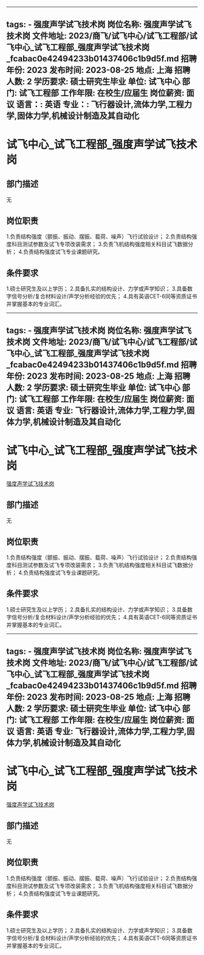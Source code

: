 
---
tags:
    - 强度声学试飞技术岗
岗位名称: 强度声学试飞技术岗
文件地址: 2023/商飞/试飞中心/试飞工程部/试飞中心_试飞工程部_强度声学试飞技术岗_fcabac0e42494233b01437406c1b9d5f.md
招聘年份: 2023
发布时间: 2023-08-25
地点: 上海
招聘人数: 2
学历要求: 硕士研究生毕业
单位: 试飞中心
部门: 试飞工程部
工作年限: 在校生/应届生
岗位薪资: 面议
语言：: 英语
专业：: 飞行器设计,流体力学,工程力学,固体力学,机械设计制造及其自动化
---

# 试飞中心_试飞工程部_强度声学试飞技术岗

## 部门描述

无

## 岗位职责

1.负责结构强度（颤振、振动、摆振、载荷、噪声）飞行试验设计；
 2.负责结构强度科目测试参数及试飞专项改装需求；
 3.负责飞机结构强度相关科目试飞数据分析；
 4.负责结构强度试飞专业课题研究。

 ## 条件要求

1.硕士研究生及以上学历；
 2.具备扎实的结构设计、力学或声学知识；
 3.具备数字信号分析/复合材料设计/声学分析经验的优先；
 4.具有英语CET-6同等资质证书并掌握基本的专业词汇。

---
tags:
    - 强度声学试飞技术岗
岗位名称: 强度声学试飞技术岗
文件地址: 2023/商飞/试飞中心/试飞工程部/试飞中心_试飞工程部_强度声学试飞技术岗_fcabac0e42494233b01437406c1b9d5f.md
招聘年份: 2023
发布时间: 2023-08-25
地点: 上海
招聘人数: 2
学历要求: 硕士研究生毕业
单位: 试飞中心
部门: 试飞工程部
工作年限: 在校生/应届生
岗位薪资: 面议
语言: 英语
专业: 飞行器设计,流体力学,工程力学,固体力学,机械设计制造及其自动化
---

# 试飞中心_试飞工程部_强度声学试飞技术岗

[强度声学试飞技术岗](http://zhaopin.comac.cc/zp/ct/out/position/positionDetail?planid=fcabac0e42494233b01437406c1b9d5f)

## 部门描述

无

## 岗位职责

1.负责结构强度（颤振、振动、摆振、载荷、噪声）飞行试验设计；
 2.负责结构强度科目测试参数及试飞专项改装需求；
 3.负责飞机结构强度相关科目试飞数据分析；
 4.负责结构强度试飞专业课题研究。

 ## 条件要求

1.硕士研究生及以上学历；
 2.具备扎实的结构设计、力学或声学知识；
 3.具备数字信号分析/复合材料设计/声学分析经验的优先；
 4.具有英语CET-6同等资质证书并掌握基本的专业词汇。

---
tags:
    - 强度声学试飞技术岗
岗位名称: 强度声学试飞技术岗
文件地址: 2023/商飞/试飞中心/试飞工程部/试飞中心_试飞工程部_强度声学试飞技术岗_fcabac0e42494233b01437406c1b9d5f.md
招聘年份: 2023
发布时间: 2023-08-25
地点: 上海
招聘人数: 2
学历要求: 硕士研究生毕业
单位: 试飞中心
部门: 试飞工程部
工作年限: 在校生/应届生
岗位薪资: 面议
语言: 英语
专业: 飞行器设计,流体力学,工程力学,固体力学,机械设计制造及其自动化
---

# 试飞中心_试飞工程部_强度声学试飞技术岗

[强度声学试飞技术岗](http://zhaopin.comac.cc/zp/ct/out/position/positionDetail?planid=fcabac0e42494233b01437406c1b9d5f)


## 部门描述

无

## 岗位职责

1.负责结构强度（颤振、振动、摆振、载荷、噪声）飞行试验设计；
 2.负责结构强度科目测试参数及试飞专项改装需求；
 3.负责飞机结构强度相关科目试飞数据分析；
 4.负责结构强度试飞专业课题研究。

 ## 条件要求

1.硕士研究生及以上学历；
 2.具备扎实的结构设计、力学或声学知识；
 3.具备数字信号分析/复合材料设计/声学分析经验的优先；
 4.具有英语CET-6同等资质证书并掌握基本的专业词汇。
